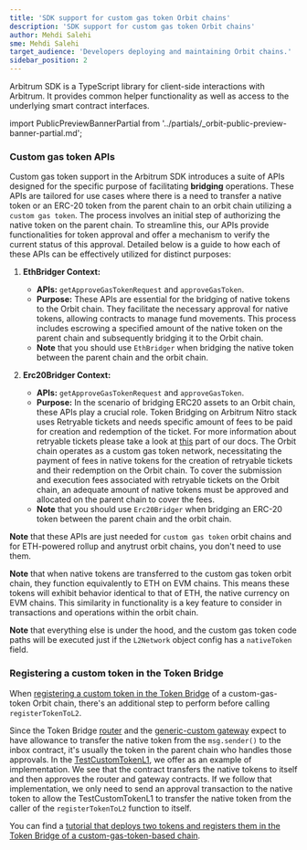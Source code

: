```yaml
---
title: 'SDK support for custom gas token Orbit chains'
description: 'SDK support for custom gas token Orbit chains'
author: Mehdi Salehi
sme: Mehdi Salehi
target_audience: 'Developers deploying and maintaining Orbit chains.'
sidebar_position: 2
---
```


Arbitrum SDK is a TypeScript library for client-side interactions with Arbitrum. It provides common helper functionality as well as access to the underlying smart contract interfaces.

import PublicPreviewBannerPartial from '../partials/_orbit-public-preview-banner-partial.md';

<PublicPreviewBannerPartial />

### Custom gas token APIs

Custom gas token support in the Arbitrum SDK introduces a suite of APIs designed for the specific purpose of facilitating **bridging** operations. These APIs are tailored for use cases where there is a need to transfer a native token or an ERC-20 token from the parent chain to an orbit chain utilizing a `custom gas token`. The process involves an initial step of authorizing the native token on the parent chain. To streamline this, our APIs provide functionalities for token approval and offer a mechanism to verify the current status of this approval. Detailed below is a guide to how each of these APIs can be effectively utilized for distinct purposes:

1. **EthBridger Context:**

   - **APIs:** `getApproveGasTokenRequest` and `approveGasToken`.
   - **Purpose:** These APIs are essential for the bridging of native tokens to the Orbit chain. They facilitate the necessary approval for native tokens, allowing contracts to manage fund movements. This process includes escrowing a specified amount of the native token on the parent chain and subsequently bridging it to the Orbit chain.
   - **Note** that you should use `EthBridger` when bridging the native token between the parent chain and the orbit chain.

2. **Erc20Bridger Context:**
   - **APIs:** `getApproveGasTokenRequest` and `approveGasToken`.
   - **Purpose:** In the scenario of bridging ERC20 assets to an Orbit chain, these APIs play a crucial role. Token Bridging on Arbitrum Nitro stack uses Retryable tickets and needs specific amount of fees to be paid for creation and redemption of the ticket. For more information about retryable tickets please take a look at [this](/how-arbitrum-works/arbos/l1-l2-messaging.md#retryable-tickets) part of our docs. The Orbit chain operates as a custom gas token network, necessitating the payment of fees in native tokens for the creation of retryable tickets and their redemption on the Orbit chain. To cover the submission and execution fees associated with retryable tickets on the Orbit chain, an adequate amount of native tokens must be approved and allocated on the parent chain to cover the fees.
   - **Note** that you should use `Erc20Bridger` when bridging an ERC-20 token between the parent chain and the orbit chain.

**Note** that these APIs are just needed for `custom gas token` orbit chains and for ETH-powered rollup and anytrust orbit chains, you don't need to use them.

**Note** that when native tokens are transferred to the custom gas token orbit chain, they function equivalently to ETH on EVM chains. This means these tokens will exhibit behavior identical to that of ETH, the native currency on EVM chains. This similarity in functionality is a key feature to consider in transactions and operations within the orbit chain.

**Note** that everything else is under the hood, and the custom gas token code paths will be executed just if the `L2Network` object config has a `nativeToken` field.

### Registering a custom token in the Token Bridge

When [registering a custom token in the Token Bridge](/build-decentralized-apps/token-bridging/03-token-bridge-erc20.md#setting-up-your-token-with-the-generic-custom-gateway) of a custom-gas-token Orbit chain, there's an additional step to perform before calling `registerTokenToL2`.

Since the Token Bridge [router](https://github.com/OffchainLabs/token-bridge-contracts/blob/main/contracts/tokenbridge/ethereum/gateway/L1OrbitGatewayRouter.sol#L142-L144) and the [generic-custom gateway](https://github.com/OffchainLabs/token-bridge-contracts/blob/main/contracts/tokenbridge/ethereum/gateway/L1OrbitCustomGateway.sol#L203-L210) expect to have allowance to transfer the native token from the `msg.sender()` to the inbox contract, it's usually the token in the parent chain who handles those approvals. In the [TestCustomTokenL1](https://github.com/OffchainLabs/token-bridge-contracts/blob/main/contracts/tokenbridge/test/TestCustomTokenL1.sol#L158-L168), we offer as an example of implementation. We see that the contract transfers the native tokens to itself and then approves the router and gateway contracts. If we follow that implementation, we only need to send an approval transaction to the native token to allow the TestCustomTokenL1 to transfer the native token from the caller of the `registerTokenToL2` function to itself.

You can find a [tutorial that deploys two tokens and registers them in the Token Bridge of a custom-gas-token-based chain](https://github.com/OffchainLabs/arbitrum-tutorials/tree/master/packages/custom-token-bridging).
